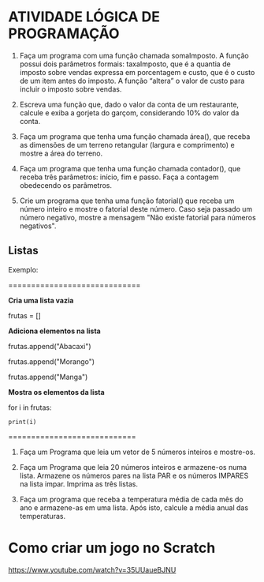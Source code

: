 # ATIVIDADE LÓGICA DE PROGRAMAÇÃO

1. Faça um programa com uma função chamada somaImposto. A função possui dois parâmetros formais: taxaImposto, que é a quantia de imposto sobre vendas expressa em porcentagem e custo, que é o custo de um item antes do imposto. A função “altera” o valor de custo para incluir o imposto sobre vendas. 

2. Escreva uma função que, dado o valor da conta de um restaurante, calcule e exiba a gorjeta do garçom, considerando 10% do valor da conta.

3. Faça um programa que tenha uma função chamada área(), que receba as dimensões de um terreno retangular (largura e comprimento) e mostre a área do terreno.

4. Faça um programa que tenha uma função chamada contador(), que receba três parâmetros: início, fim e passo. Faça a contagem obedecendo os parâmetros.

5. Crie um programa que tenha uma função fatorial() que receba um número inteiro e mostre o fatorial deste número. Caso seja passado um número negativo, mostre a mensagem "Não existe fatorial para números negativos".

## Listas
Exemplo:

=============================

**Cria uma lista vazia**

frutas = []

**Adiciona elementos na lista**

frutas.append("Abacaxi")

frutas.append("Morango")

frutas.append("Manga")

**Mostra os elementos da lista**

for i in frutas:
  
    print(i)
  
============================

1. Faça um Programa que leia um vetor de 5 números inteiros e mostre-os.

2. Faça um Programa que leia 20 números inteiros e armazene-os numa lista. Armazene os números pares na lista PAR e os números IMPARES na lista impar. Imprima as três listas.

3. Faça um programa que receba a temperatura média de cada mês do ano e armazene-as em uma lista. Após isto, calcule a média anual das temperaturas.

# Como criar um jogo no Scratch 

https://www.youtube.com/watch?v=35UUaueBJNU
